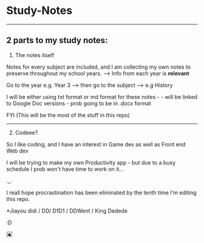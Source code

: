 # Study-Notes
---
2 parts to my study notes:
---
1. The notes itself

Notes for every subject are included, and I am collecting my own notes to preserve throughout my school years. --> Info from each year is **relevant**

Go to the year e.g. Year 3 --> then go to the subject --> e.g History

I will be either using txt format or md format for these notes - - will be linked to Google Doc versions - prob going to be in .docx format

FYI (This will be the most of the stuff in this repo)

---

2. Codeee?

So I like coding, and I have an interest in Game dev as well as Front end Web dev

I will be trying to make my own Productivity app - but due to a busy schedule I prob won't have time to work on it...

._.

I reall hope procrastination has been eliminated by the tenth time I'm editing this repo.

*Jiayou didi / DD/ D1D1 / DDWent / King Dedede

:D

![Just a pic for fun][logo]

[logo]: https://github.com/DD-07/Study-Notes/raw/master/idk.png ":D"

